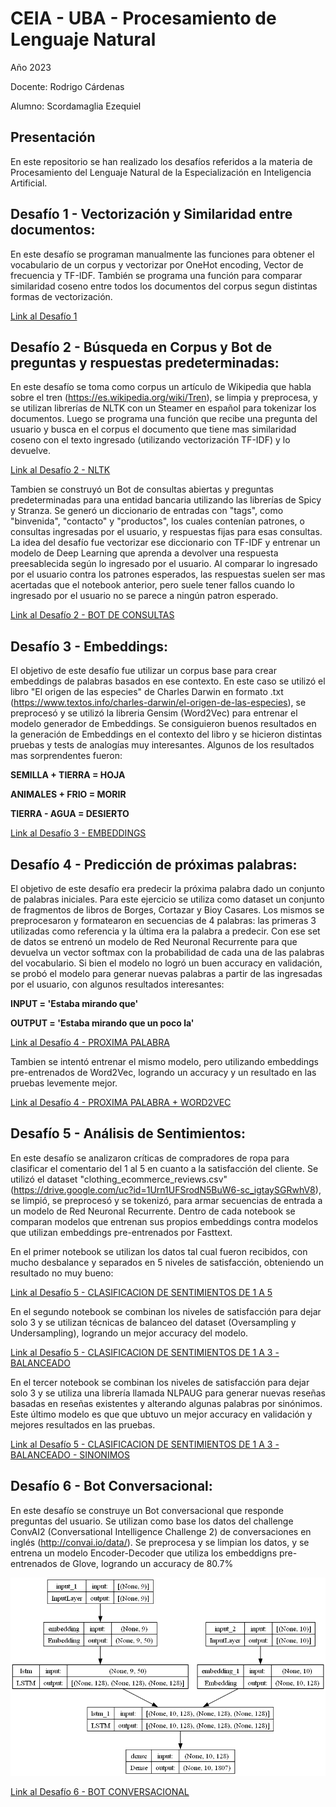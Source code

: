 # CEIA - UBA - Procesamiento de Lenguaje Natural
Año 2023

Docente: Rodrigo Cárdenas

Alumno: Scordamaglia Ezequiel

## Presentación

En este repositorio se han realizado los desafíos referidos a la materia de Procesamiento del Lenguaje Natural de la Especialización en Inteligencia Artificial.

## Desafío 1 - Vectorización y Similaridad entre documentos:
En este desafío se programan manualmente las funciones para obtener el vocabulario de un corpus y vectorizar por OneHot encoding, Vector de frecuencia y TF-IDF. 
También se programa una función para comparar similaridad coseno entre todos los documentos del corpus segun distintas formas de vectorización.

[Link al Desafío 1](https://github.com/ezescordamaglia/procesamiento_lenguaje_natural/blob/main/Desafio_1/1a%20-%20vectorizacion.ipynb)

## Desafío 2 - Búsqueda en Corpus y Bot de preguntas y respuestas predeterminadas:
En este desafío se toma como corpus un artículo de Wikipedia que habla sobre el tren (https://es.wikipedia.org/wiki/Tren), se limpia y preprocesa, y se utilizan librerías de NLTK con un Steamer en español para tokenizar los documentos.
Luego se programa una función que recibe una pregunta del usuario y busca en el corpus el documento que tiene mas similaridad coseno con el texto ingresado (utilizando vectorización TF-IDF) y lo devuelve.

[Link al Desafío 2 - NLTK](https://github.com/ezescordamaglia/procesamiento_lenguaje_natural/blob/main/Desafio_2/2c%20-%20bot_tfidf_nltk.ipynb)

Tambien se construyó un Bot de consultas abiertas y preguntas predeterminadas para una entidad bancaria utilizando las librerías de Spicy y Stranza. 
Se generó un diccionario de entradas con "tags", como "binvenida", "contacto" y "productos", los cuales contenían patrones, o consultas ingresadas por el usuario, y respuestas fijas para esas consultas.
La idea del desafío fue vectorizar ese diccionario con TF-IDF y entrenar un modelo de Deep Learning que aprenda a devolver una respuesta preesablecida según lo ingresado por el usuario.
Al comparar lo ingresado por el usuario contra los patrones esperados, las respuestas suelen ser mas acertadas que el notebook anterior, pero suele tener fallos cuando lo ingresado por el usuario no se parece a ningún patron esperado.

[Link al Desafío 2 - BOT DE CONSULTAS](https://github.com/ezescordamaglia/procesamiento_lenguaje_natural/blob/main/Desafio_2/2b%20-%20bot_dnn_spacy_esp.ipynb)

## Desafío 3 - Embeddings:
El objetivo de este desafío fue utilizar un corpus base para crear embeddings de palabras basados en ese contexto.
En este caso se utilizó el libro "El origen de las especies" de Charles Darwin en formato .txt (https://www.textos.info/charles-darwin/el-origen-de-las-especies), se preprocesó y se utilizó la libreria Gensim (Word2Vec) para entrenar el modelo generador de Embeddings. 
Se consiguieron buenos resultados en la generación de Embeddings en el contexto del libro y se hicieron distintas pruebas y tests de analogías muy interesantes.
Algunos de los resultados mas sorprendentes fueron: 

**SEMILLA + TIERRA = HOJA**

**ANIMALES + FRIO = MORIR**

**TIERRA - AGUA = DESIERTO**

[Link al Desafío 3 - EMBEDDINGS](https://github.com/ezescordamaglia/procesamiento_lenguaje_natural/blob/main/Desafio_3/3b%20-%20Custom%20embedding%20con%20Gensim.ipynb)

## Desafío 4 - Predicción de próximas palabras:
El objetivo de este desafío era predecir la próxima palabra dado un conjunto de palabras iniciales. Para este ejercicio se utiliza como dataset un conjunto de fragmentos de libros de Borges, Cortazar y Bioy Casares. Los mismos se preprocesaron y formatearon en secuencias de 4 palabras: las primeras 3 utilizadas como referencia y la última era la palabra a predecir.
Con ese set de datos se entrenó un modelo de Red Neuronal Recurrente para que devuelva un vector softmax con la probabilidad de cada una de las palabras del vocabulario.
Si bien el modelo no logró un buen accuracy en validación, se probó el modelo para generar nuevas palabras a partir de las ingresadas por el usuario, con algunos resultados interesantes:

**INPUT = 'Estaba mirando que'**

**OUTPUT = 'Estaba mirando que un poco la'**

[Link al Desafío 4 - PROXIMA PALABRA](https://github.com/ezescordamaglia/procesamiento_lenguaje_natural/blob/main/Desafio_4/4d%20-%20predicci%C3%B3n_palabra.ipynb)

Tambien se intentó entrenar el mismo modelo, pero utilizando embeddings pre-entrenados de Word2Vec, logrando un accuracy y un resultado en las pruebas levemente mejor.

[Link al Desafío 4 - PROXIMA PALABRA + WORD2VEC](https://github.com/ezescordamaglia/procesamiento_lenguaje_natural/blob/main/Desafio_4/4d%20-%20predicci%C3%B3n_palabra_wordtovec.ipynb)

## Desafío 5 - Análisis de Sentimientos:
En este desafío se analizaron críticas de compradores de ropa para clasificar el comentario del 1 al 5 en cuanto a la satisfacción del cliente.
Se utilizó el dataset "clothing_ecommerce_reviews.csv" (https://drive.google.com/uc?id=1Urn1UFSrodN5BuW6-sc_igtaySGRwhV8), se limpió, se preprocesó y se tokenizó, para armar secuencias de entrada a un modelo de Red Neuronal Recurrente.
Dentro de cada notebook se comparan modelos que entrenan sus propios embeddings contra modelos que utilizan embeddings pre-entrenados por Fasttext.

En el primer notebook se utilizan los datos tal cual fueron recibidos, con mucho desbalance y separados en 5 niveles de satisfacción, obteniendo un resultado no muy bueno:

[Link al Desafío 5 - CLASIFICACION DE SENTIMIENTOS DE 1 A 5](https://github.com/ezescordamaglia/procesamiento_lenguaje_natural/blob/main/Desafio_5/5%20-%20clothing_ecommerce_reviews.ipynb)

En el segundo notebook se combinan los niveles de satisfacción para dejar solo 3 y se utilizan técnicas de balanceo del dataset (Oversampling y Undersampling), logrando un mejor accuracy del modelo.

[Link al Desafío 5 - CLASIFICACION DE SENTIMIENTOS DE 1 A 3 - BALANCEADO](https://github.com/ezescordamaglia/procesamiento_lenguaje_natural/blob/main/Desafio_5/5%20-%20clothing_ecommerce_reviews_balanced_unified.ipynb)

En el tercer notebook se combinan los niveles de satisfacción para dejar solo 3 y se utiliza una librería llamada NLPAUG para generar nuevas reseñas basadas en reseñas existentes y alterando algunas palabras por sinónimos. Este último modelo es que que ubtuvo un mejor accuracy en validación y mejores resultados en las pruebas.

[Link al Desafío 5 - CLASIFICACION DE SENTIMIENTOS DE 1 A 3 - BALANCEADO - SINONIMOS](https://github.com/ezescordamaglia/procesamiento_lenguaje_natural/blob/main/Desafio_5/5%20-%20clothing_ecommerce_reviews_synonym.ipynb)

## Desafío 6 - Bot Conversacional:
En este desafío se construye un Bot conversacional que responde preguntas del usuario. Se utilizan como base los datos del challenge ConvAI2 (Conversational Intelligence Challenge 2) de conversaciones en inglés (http://convai.io/data/). Se preprocesa y se limpian los datos, y se entrena un modelo Encoder-Decoder que utiliza los embeddigns pre-entrenados de Glove, logrando un accuracy de 80.7%

![alt text](https://github.com/ezescordamaglia/procesamiento_lenguaje_natural/blob/main/Desafio_6/model_plot.png?raw=true)

[Link al Desafío 6 - BOT CONVERSACIONAL](https://github.com/ezescordamaglia/procesamiento_lenguaje_natural/blob/main/Desafio_6/6-%20bot_qa.ipynb)


